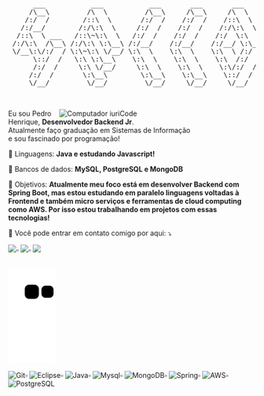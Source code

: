 <pre align="center">
      ___           ___           ___       ___       ___     
     /\__\         /\  \         /\__\     /\__\     /\  \    
    /:/  /        /::\  \       /:/  /    /:/  /    /::\  \   
   /:/__/        /:/\:\  \     /:/  /    /:/  /    /:/\:\  \  
  /::\  \ ___   /::\~\:\  \   /:/  /    /:/  /    /:/  \:\  \ 
 /:/\:\  /\__\ /:/\:\ \:\__\ /:/__/    /:/__/    /:/__/ \:\__\
 \/__\:\/:/  / \:\~\:\ \/__/ \:\  \    \:\  \    \:\  \ /:/  /
      \::/  /   \:\ \:\__\    \:\  \    \:\  \    \:\  /:/  / 
      /:/  /     \:\ \/__/     \:\  \    \:\  \    \:\/:/  /  
     /:/  /       \:\__\        \:\__\    \:\__\    \::/  /   
     \/__/         \/__/         \/__/     \/__/     \/__/    


</pre>


<img src="https://raw.githubusercontent.com/MicaelliMedeiros/micaellimedeiros/master/image/computer-illustration.png" min-width="400px" max-width="400px" width="400px" align="right" alt="Computador iuriCode">

<p align="left"> 
  Eu sou Pedro Henrique, <strong>Desenvolvedor Backend Jr</strong>.<br>
  Atualmente faço graduação em Sistemas de Informação <br> 
  e sou fascinado por programação!
</p>

<p align="left">
  🦄 Linguagens: <strong>Java e estudando Javascript!</strong>
</p>

<p align="left">
  💾 Bancos de dados: <strong>MySQL, PostgreSQL e MongoDB</strong>
</p>

<p align="left">
  💼 Objetivos: <strong>Atualmente meu foco está em desenvolver Backend com Spring Boot,
                         mas estou estudando em paralelo linguagens voltadas à Frontend 
                         e também micro serviços e ferramentas de cloud computing como
                         AWS. Por isso estou trabalhando em projetos com essas tecnologias!
  </strong>
</p>

<p align="left">
  💌 Você pode entrar em contato comigo por aqui: ⤵️
</p>

<p align="left">
  <a href="mailto:pedrohbc96@gmail.com" alt="Gmail">
  <img src="https://img.shields.io/badge/-Gmail-FF0000?style=flat-square&labelColor=FF0000&logo=gmail&logoColor=white&link=mailto:pedrohbc96@gmail.com" /></a>▫️

  <a href="https://www.linkedin.com/in/pedro-henriquebc/" alt="Linkedin">
  <img src="https://img.shields.io/badge/-Linkedin-0e76a8?style=flat-square&logo=Linkedin&logoColor=white&link=https://www.linkedin.com/in/pedro-henriquebc/" /></a>▫️

  <a href="https://api.whatsapp.com/send?phone=5581993956156&text=Olá" alt="WhatsApp">
  <img src="https://img.shields.io/badge/-WhatsApp-25d366?style=flat-square&labelColor=25d366&logo=whatsapp&logoColor=white&link=https://api.whatsapp.com/send?phone=5581993956156&text=Olá"/></a>

</p>   

##  
   
 ![Snake animation](https://github.com/PedroHenriquebc/PedroHenriquebc/blob/output/github-contribution-grid-snake.svg)
 
![Git](https://img.shields.io/badge/git-%23F05033.svg?style=for-the-badge&logo=git&logoColor=white)▫️
![Eclipse](https://img.shields.io/badge/Eclipse-FE7A16.svg?style=for-the-badge&logo=Eclipse&logoColor=white)▫️
![Java](https://img.shields.io/badge/java-%23ED8B00.svg?style=for-the-badge&logo=java&logoColor=white)▫️
![Mysql](https://img.shields.io/badge/MySQL-00000F?style=for-the-badge&logo=mysql&logoColor=white)▫️
![MongoDB](https://img.shields.io/badge/MongoDB-%234ea94b.svg?style=for-the-badge&logo=mongodb&logoColor=white)▫️
![Spring](https://img.shields.io/badge/spring-%236DB33F.svg?style=for-the-badge&logo=spring&logoColor=white)▫️
![AWS](https://img.shields.io/badge/Amazon_AWS-232F3E?style=for-the-badge&logo=amazon-aws&logoColor=white)▫️
![PostgreSQL](https://img.shields.io/badge/PostgreSQL-316192?style=for-the-badge&logo=postgresql&logoColor=white)
